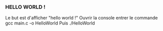 
### HELLO WORLD !

Le but est d'afficher "hello world !"
Ouvrir la console entrer le commande
	gcc main.c -o HelloWorld
Puis
	./HelloWorld
